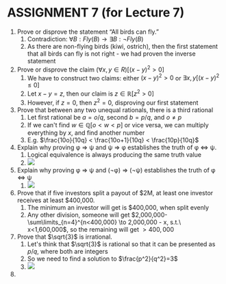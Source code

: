 # ASSIGNMENT 7 (for Lecture 7)
1. Prove or disprove the statement “All birds can fly.”
	1. Contradiction: $\forall B: Fly(B) \to \exists B: \neg Fly(B)$
	2. As there are non-flying birds (kiwi, ostrich), then the first statement that all birds can fly is not right - we had proven the inverse statement
2. Prove or disprove the claim $(∀x, y ∈ R)[(x − y)^2 > 0]$
	1. We have to construct two claims: either $(x-y)^2>0$ or $\exists x,y[(x-y)^{2} \leq 0]$
	2. Let $x-y=z$, then our claim is $z \in \mathbb{R}[z^2>0]$
	3. However, if $z=0$, then $z^{2}=0$, disproving our first statement
3. Prove that between any two unequal rationals, there is a third rational
	1. Let first rational be $a=o/q$, second $b=p/q$, and $o \neq p$
	2. If we can't find $w \in \mathbb{Q}[o < w < p]$ or vice versa, we can multiply everything by $x$, and find another number
	3. E.g. $\frac{10o}{10q} < \frac{10o+1}{10q} < \frac{10p}{10q}$
4. Explain why proving φ ⇒ ψ and ψ ⇒ φ establishes the truth of φ ⇔ ψ.
	1. Logical equivalence is always producing the same truth value
	2. ![](https://i.imgur.com/KvttOdp.jpg)
5. Explain why proving φ ⇒ ψ and (¬φ) ⇒ (¬ψ) establishes the truth of φ ⇔ ψ
	1. ![](https://i.imgur.com/OLnWG5t.jpg)
6. Prove that if five investors split a payout of $2M, at least one investor receives at least $400,000.
	1. The minimum an investor will get is $400,000, when split evenly
	2. Any other division, someone will get $2,000,000-\sum\limits_{n=4}^{n<400,000} \to 2,000,000 - x, s.t.\ x<1,600,000$, so the remaining will get $>400,000$
7. Prove that $\sqrt{3}$ is irrational.
	1. Let's think that $\sqrt{3}$ is rational so that it can be presented as $p/q$, where both are integers
	2. So we need to find a solution to $\frac{p^2}{q^2}=3$
	3. ![](https://i.imgur.com/oKprQqZ.jpg)
8. 
